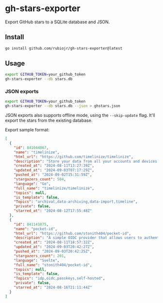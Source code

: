 # gh-stars-exporter

Export GitHub stars to a SQLite database and JSON.

## Install

```bash
go install github.com/rubiojr/gh-stars-exporter@latest
```

## Usage

```bash
export GITHUB_TOKEN=your_github_token
gh-stars-exporter --db stars.db
```

### JSON exports

```bash
export GITHUB_TOKEN=your_github_token
gh-stars-exporter --db stars.db --json > ghstars.json
```

JSON exports also supports offline mode, using the `--skip-update` flag. It'll export the stars from the existing database.

Export sample format:

```json
[
  {
    "id": 841044067,
    "name": "timelinize",
    "html_url": "https://github.com/timelinize/timelinize",
    "description": "Store your data from all your accounts and devices in a single cohesive timeline on your own computer",
    "created_at": "2024-08-11T13:27:39Z",
    "updated_at": "2024-09-03T07:17:29Z",
    "pushed_at": "2024-09-02T15:31:59Z",
    "stargazers_count": 504,
    "language": "Go",
    "full_name": "timelinize/timelinize",
    "topics": null,
    "is_template": false,
    "Topics": "archival,data-archiving,data-import,timeline",
    "private": false,
    "starred_at": "2024-08-12T17:55:48Z"
  },
  {
    "id": 841141075,
    "name": "pocket-id",
    "html_url": "https://github.com/stonith404/pocket-id",
    "description": "A simple OIDC provider that allows users to authenticate with their passkeys to your services.",
    "created_at": "2024-08-11T18:57:32Z",
    "updated_at": "2024-09-03T20:42:27Z",
    "pushed_at": "2024-09-03T20:42:25Z",
    "stargazers_count": 201,
    "language": "Svelte",
    "full_name": "stonith404/pocket-id",
    "topics": null,
    "is_template": false,
    "Topics": "idp,oidc,passkeys,self-hosted",
    "private": false,
    "starred_at": "2024-08-16T21:11:44Z"
  }
]
```
